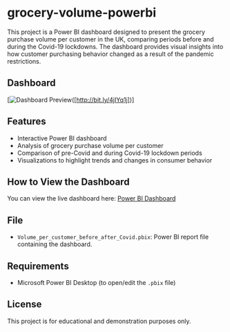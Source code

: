 # grocery-volume-powerbi

This project is a Power BI dashboard designed to present the grocery purchase volume per customer in the UK, comparing periods before and during the Covid-19 lockdowns. The dashboard provides visual insights into how customer purchasing behavior changed as a result of the pandemic restrictions.

## Dashboard

[![Dashboard Preview]([https://github.com/user-attachments/assets/03084f38-ea67-49f3-b0ce-eb92028f1928])([http://bit.ly/4jIYq1j])]

## Features
- Interactive Power BI dashboard
- Analysis of grocery purchase volume per customer
- Comparison of pre-Covid and during Covid-19 lockdown periods
- Visualizations to highlight trends and changes in consumer behavior

## How to View the Dashboard
You can view the live dashboard here: [Power BI Dashboard](http://bit.ly/4jIYq1j)

## File
- `Volume_per_customer_before_after_Covid.pbix`: Power BI report file containing the dashboard.

## Requirements
- Microsoft Power BI Desktop (to open/edit the `.pbix` file)

## License
This project is for educational and demonstration purposes only.
